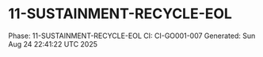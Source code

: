 # 11-SUSTAINMENT-RECYCLE-EOL
Phase: 11-SUSTAINMENT-RECYCLE-EOL
CI: CI-GO001-007
Generated: Sun Aug 24 22:41:22 UTC 2025
